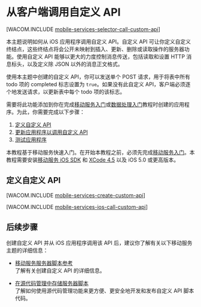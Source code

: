 <properties pageTitle="从 iOS 应用程序调用自定义 API | 移动服务" metaKeywords="" description="了解如何定义自定义 API，然后从使用 Azure 移动服务的 iOS 应用程序调用它。" metaCanonical="" services="mobile-services" documentationCenter="Mobile" title="从客户端调用自定义 API" authors="krisragh"  solutions="" writer="krisragh" manager="" editor=""  />
<tags ms.service="mobile-services"
    ms.date=""
    wacn.date=""
    />

# 从客户端调用自定义 API

[WACOM.INCLUDE [mobile-services-selector-call-custom-api](../includes/mobile-services-selector-call-custom-api.md)]

本主题说明如何从 iOS 应用程序调用自定义 API。自定义 API 可让你定义自定义终结点，这些终结点将会公开未映射到插入、更新、删除或读取操作的服务器功能。使用自定义 API 能够以更大的力度控制消息传送，包括读取和设置 HTTP 消息标头，以及定义除 JSON 以外的消息正文格式。

使用本主题中创建的自定义 API，你可以发送单个 POST 请求，用于将表中所有 todo 项的 completed 标志设置为 `true`。如果没有此自定义 API，客户端必须逐个地发送请求，以更新表中每个 todo 项的该标志。

需要将此功能添加到你在完成[移动服务入门]或[数据处理入门]教程时创建的应用程序。为此，你需要完成以下步骤：

1. [定义自定义 API]
2. [更新应用程序以调用自定义 API]
3. [测试应用程序]

本教程基于移动服务快速入门。在开始本教程之前，必须先完成[移动服务入门]。本教程需要安装[移动服务 iOS SDK](https://go.microsoft.com/fwLink/p/?LinkID=266533) 和 [XCode 4.5](https://go.microsoft.com/fwLink/p/?LinkID=266532) 以及 iOS 5.0 或更高版本。

## <a name="define-custom-api"></a>定义自定义 API

[WACOM.INCLUDE [mobile-services-create-custom-api](../includes/mobile-services-create-custom-api.md)]

[WACOM.INCLUDE [mobile-services-ios-call-custom-api](../includes/mobile-services-ios-call-custom-api.md)]

## 后续步骤

创建自定义 API 并从 iOS 应用程序调用该 API 后，建议你了解有关以下移动服务主题的详细信息：

* [移动服务服务器脚本参考]
  <br/>了解有关创建自定义 API 的详细信息。

* [在源代码管理中存储服务器脚本]
  <br/> 了解如何使用源代码管理功能来更方便、更安全地开发和发布自定义 API 脚本代码。

<!-- Anchors. -->
[定义自定义 API]: #define-custom-api
[更新应用程序以调用自定义 API]: #update-app
[测试应用程序]: #test-app
[后续步骤]: #next-steps

<!-- URLs. -->
[Windows 推送通知和 Live Connect]: http://go.microsoft.com/fwlink/?LinkID=257677
[移动服务服务器脚本参考]: /zh-cn/documentation/articles/mobile-services-how-to-use-server-scripts/
["我的应用程序"仪表板]: http://go.microsoft.com/fwlink/?LinkId=262039
[移动服务入门]: /zh-cn/documentation/articles/mobile-services-ios-get-started/
[数据处理入门]: /zh-cn/documentation/articles/mobile-services-ios-get-started-data/
[身份验证入门]: /zh-cn/documentation/articles/mobile-services-ios-get-started-users/
[推送通知入门]: /zh-cn/documentation/articles/mobile-services-ios-get-started-push/
[在源代码管理中存储服务器脚本]: /zh-cn/documentation/articles/mobile-services-store-scripts-source-control
